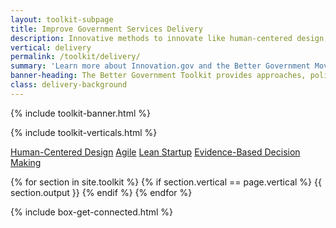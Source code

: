 ```yaml
---
layout: toolkit-subpage
title: Improve Government Services Delivery
description: Innovative methods to innovate like human-centered design, Lean and Agile, and evidence-based decision-making.
vertical: delivery
permalink: /toolkit/delivery/
summary: 'Learn more about Innovation.gov and the Better Government Movement'
banner-heading: The Better Government Toolkit provides approaches, policies, and resources to build a better government through innovation.
class: delivery-background
---
```


{% include toolkit-banner.html %}


{% include toolkit-verticals.html %}


<div class="delivery-background toolkit-button-group">
	<div class="usa-grid">
	<a class="usa-button" href="#human-centered">Human-Centered Design</a>
	<a class="usa-button" href="#agile">Agile</a>
	<a class="usa-button" href="#lean">Lean Startup</a>
	<a class="usa-button" href="#decision-making">Evidence-Based Decision Making</a>
	</div>
</div>

{% for section in site.toolkit %}
{% if section.vertical == page.vertical %}
{{ section.output }}
{% endif %}
{% endfor %}

{% include box-get-connected.html %}
